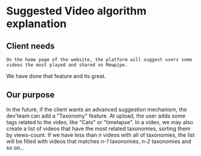 Suggested Video algorithm explanation
=====================================

## Client needs

    On the home page of the website, the platform will suggest users some videos the most played and shared on Mewpipe.

We have done that feature and its great.

## Our purpose

In the future, if the client wants an advanced suggestion mechanism, the dev'team can add a "Taxonomy" feature.
At upload, the user adds some tags related to the video, like "Cats" or "timelapse". 
In a video, we may also create a list of videos that have the most related taxonomies, sorting them by views-count.
If we have less than _n_ videos with all of taxonomies, the list will be filled with videos 
that matches _n-1_ taxonomies, _n-2_ taxonomies and so on...